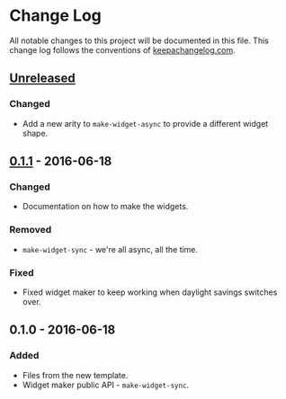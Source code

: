 # Change Log
All notable changes to this project will be documented in this file. This change log follows the conventions of [keepachangelog.com](http://keepachangelog.com/).

## [Unreleased][unreleased]
### Changed
- Add a new arity to `make-widget-async` to provide a different widget shape.

## [0.1.1] - 2016-06-18
### Changed
- Documentation on how to make the widgets.

### Removed
- `make-widget-sync` - we're all async, all the time.

### Fixed
- Fixed widget maker to keep working when daylight savings switches over.

## 0.1.0 - 2016-06-18
### Added
- Files from the new template.
- Widget maker public API - `make-widget-sync`.

[unreleased]: https://github.com/your-name/first-clojure-web/compare/0.1.1...HEAD
[0.1.1]: https://github.com/your-name/first-clojure-web/compare/0.1.0...0.1.1
